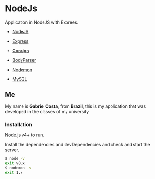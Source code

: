 # NodeJs

Application in NodeJS with Exprees.

- [NodeJS](https://nodejs.org/)
- [Express](http://expressjs.com/)
- [Consign](https://www.npmjs.com/package/consign)
- [BodyParser](https://www.npmjs.com/package/body-parser-json)

- [Nodemon](https://nodemon.io/)
- [MySQL](https://www.mysql.com/products/workbench/)

## Me
My name is **Gabriel Costa**, from **Brazil**, this is my application that was developed in the classes of my university.

### Installation

[Node.js](https://nodejs.org/) v4+ to run.

Install the dependencies and devDependencies and check and start the server.

```sh
$ node -v
exit v8.x
$ nodemon -v
exit 1.x
```
